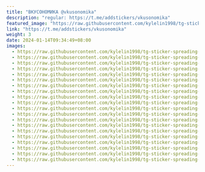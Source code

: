 ```yaml
---
title: "ВКУСОНОМИКА @vkusonomika"
description: "regular: https://t.me/addstickers/vkusonomika"
featured_image: "https://raw.githubusercontent.com/kylelin1998/tg-sticker-spreading-worldwide-images/main/img/1e031624-3467-4991-a92e-da153c6a4c3c.jpg"
link: "https://t.me/addstickers/vkusonomika"
weight: 3
date: 2024-01-14T09:34:49+08:00
images:
  - https://raw.githubusercontent.com/kylelin1998/tg-sticker-spreading-worldwide-images/main/img/1e031624-3467-4991-a92e-da153c6a4c3c.jpg
  - https://raw.githubusercontent.com/kylelin1998/tg-sticker-spreading-worldwide-images/main/img/6140d452-9606-4513-8cdc-c395b47f698e.jpg
  - https://raw.githubusercontent.com/kylelin1998/tg-sticker-spreading-worldwide-images/main/img/b6edff57-1bf4-4b5e-a904-c181fba84a36.jpg
  - https://raw.githubusercontent.com/kylelin1998/tg-sticker-spreading-worldwide-images/main/img/87420049-85d8-4915-b99d-55299f9dc6b4.jpg
  - https://raw.githubusercontent.com/kylelin1998/tg-sticker-spreading-worldwide-images/main/img/d9f5c01e-0d67-41c6-b7e1-ccec9612dff9.jpg
  - https://raw.githubusercontent.com/kylelin1998/tg-sticker-spreading-worldwide-images/main/img/1279b3c7-e3c9-4f66-b249-b680c3085d73.jpg
  - https://raw.githubusercontent.com/kylelin1998/tg-sticker-spreading-worldwide-images/main/img/4a9585e0-ba71-4451-a88c-45037ae595af.jpg
  - https://raw.githubusercontent.com/kylelin1998/tg-sticker-spreading-worldwide-images/main/img/12cf2200-ffc4-4a07-bd20-2bd5ad882aa1.jpg
  - https://raw.githubusercontent.com/kylelin1998/tg-sticker-spreading-worldwide-images/main/img/76a35da5-0975-4ac0-8afd-8291801c9ade.jpg
  - https://raw.githubusercontent.com/kylelin1998/tg-sticker-spreading-worldwide-images/main/img/af1f5da7-5899-4710-9107-a1396b6aa165.jpg
  - https://raw.githubusercontent.com/kylelin1998/tg-sticker-spreading-worldwide-images/main/img/dd14fac7-5208-4c67-9778-79bcee2c39e8.jpg
  - https://raw.githubusercontent.com/kylelin1998/tg-sticker-spreading-worldwide-images/main/img/36c9405f-a302-4950-8ee6-b49ab222c4ee.jpg
  - https://raw.githubusercontent.com/kylelin1998/tg-sticker-spreading-worldwide-images/main/img/f63cf1bc-f3f5-479e-8fb8-9f5308d69ba7.jpg
  - https://raw.githubusercontent.com/kylelin1998/tg-sticker-spreading-worldwide-images/main/img/12dc18fc-4b2c-47a6-b955-e4f30ee49cc2.jpg
  - https://raw.githubusercontent.com/kylelin1998/tg-sticker-spreading-worldwide-images/main/img/2ba0b6ec-9e7e-4745-b145-ecdfbe321633.jpg
  - https://raw.githubusercontent.com/kylelin1998/tg-sticker-spreading-worldwide-images/main/img/40a2f7a2-ff73-4c5d-b5ac-c4fca539d890.jpg
  - https://raw.githubusercontent.com/kylelin1998/tg-sticker-spreading-worldwide-images/main/img/6e23b892-360a-4489-b837-c98789931ed0.jpg
  - https://raw.githubusercontent.com/kylelin1998/tg-sticker-spreading-worldwide-images/main/img/34753d3b-b9e0-4cc2-8817-5ba395a95211.jpg
  - https://raw.githubusercontent.com/kylelin1998/tg-sticker-spreading-worldwide-images/main/img/55fe39d0-6c20-4a69-be3d-0f6fd3f85377.jpg
  - https://raw.githubusercontent.com/kylelin1998/tg-sticker-spreading-worldwide-images/main/img/3c1b56b1-2ca6-4518-916d-5a8dc9201d98.jpg
---
```

